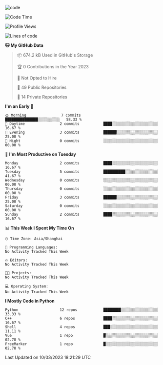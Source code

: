 
<!--
**liuyaanng/liuyaanng** is a ✨ _special_ ✨ repository because its `README.md` (this file) appears on your GitHub profile.

Here are some ideas to get you started:

- 🔭 I’m currently working on ...
- 🌱 I’m currently learning ...
- 👯 I’m looking to collaborate on ...
- 🤔 I’m looking for help with ...
- 💬 Ask me about ...
- 📫 How to reach me: ...
- 😄 Pronouns: ...
- ⚡ Fun fact: ...
-->


![code](https://cdn.jsdelivr.net/gh/liuyaanng/liuyaanng@1.0/code.gif) 

<!--START_SECTION:waka-->
![Code Time](http://img.shields.io/badge/Code%20Time-231%20hrs%2043%20mins-blue)

![Profile Views](http://img.shields.io/badge/Profile%20Views-0-blue)

![Lines of code](https://img.shields.io/badge/From%20Hello%20World%20I%27ve%20Written-10.3%20million%20lines%20of%20code-blue)

**🐱 My GitHub Data** 

> 📦 674.2 kB Used in GitHub's Storage 
 > 
> 🏆 0 Contributions in the Year 2023
 > 
> 🚫 Not Opted to Hire
 > 
> 📜 49 Public Repositories 
 > 
> 🔑 14 Private Repositories 
 > 
**I'm an Early 🐤** 

```text
🌞 Morning                7 commits           ███████████████░░░░░░░░░░   58.33 % 
🌆 Daytime                2 commits           ████░░░░░░░░░░░░░░░░░░░░░   16.67 % 
🌃 Evening                3 commits           ██████░░░░░░░░░░░░░░░░░░░   25.00 % 
🌙 Night                  0 commits           ░░░░░░░░░░░░░░░░░░░░░░░░░   00.00 % 
```
📅 **I'm Most Productive on Tuesday** 

```text
Monday                   2 commits           ████░░░░░░░░░░░░░░░░░░░░░   16.67 % 
Tuesday                  5 commits           ██████████░░░░░░░░░░░░░░░   41.67 % 
Wednesday                0 commits           ░░░░░░░░░░░░░░░░░░░░░░░░░   00.00 % 
Thursday                 0 commits           ░░░░░░░░░░░░░░░░░░░░░░░░░   00.00 % 
Friday                   3 commits           ██████░░░░░░░░░░░░░░░░░░░   25.00 % 
Saturday                 0 commits           ░░░░░░░░░░░░░░░░░░░░░░░░░   00.00 % 
Sunday                   2 commits           ████░░░░░░░░░░░░░░░░░░░░░   16.67 % 
```


📊 **This Week I Spent My Time On** 

```text
🕑︎ Time Zone: Asia/Shanghai

💬 Programming Languages: 
No Activity Tracked This Week

🔥 Editors: 
No Activity Tracked This Week

🐱‍💻 Projects: 
No Activity Tracked This Week

💻 Operating System: 
No Activity Tracked This Week
```

**I Mostly Code in Python** 

```text
Python                   12 repos            ████████░░░░░░░░░░░░░░░░░   33.33 % 
C++                      6 repos             ████░░░░░░░░░░░░░░░░░░░░░   16.67 % 
Shell                    4 repos             ███░░░░░░░░░░░░░░░░░░░░░░   11.11 % 
Vue                      1 repo              █░░░░░░░░░░░░░░░░░░░░░░░░   02.78 % 
FreeMarker               1 repo              █░░░░░░░░░░░░░░░░░░░░░░░░   02.78 % 
```




 Last Updated on 10/03/2023 18:21:29 UTC
<!--END_SECTION:waka-->
